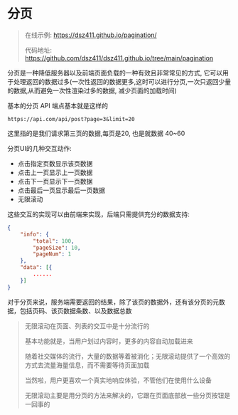 # 分页

> 在线示例: https://dsz411.github.io/pagination/
>
> 代码地址: https://github.com/dsz411/dsz411.github.io/tree/main/pagination

分页是一种降低服务器以及前端页面负载的一种有效且非常常见的方式, 它可以用于处理返回的数据过多(一次性返回的数据更多,这时可以进行分页,一次只返回少量的数据,从而避免一次性渲染过多的数据, 减少页面的加载时间)

基本的分页 API 端点基本就是这样的

```
https://api.com/api/post?page=3&limit=20
```

这里指的是我们请求第三页的数据,每页是20, 也是就数据 40~60

分页UI的几种交互动作:

- 点击指定页数显示该页数据
- 点击上一页显示上一页数据
- 点击下一页显示下一页数据
- 点击最后一页显示最后一页数据
- 无限滚动

这些交互的实现可以由前端来实现，后端只需提供充分的数据支持:

```json
{
    "info": {
        "total": 100,
        "pageSize": 10,
        "pageNum": 1
    },
    "data": [{
        ......
    }]
}
```

对于分页来说，服务端需要返回的结果，除了该页的数据外，还有该分页的元数据，包括页码、该页数据条数、以及数据总数

> 无限滚动在页面、列表的交互中是十分流行的
>
> 基本功能就是，当用户划过内容时，更多的内容自动加载进来
>
> 随着社交媒体的流行，大量的数据等着被消化；无限滚动提供了一个高效的方式去流量海量信息，而不需要等待页面加载
>
> 当然啦，用户更喜欢一个真实地响应体验，不管他们在使用什么设备
>
> 无限滚动主要是用分页的方法来解决的，它跟在页面底部放一些分页按钮是一回事的
